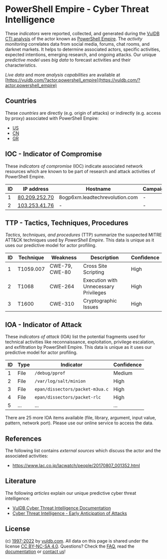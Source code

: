 # PowerShell Empire - Cyber Threat Intelligence

These _indicators_ were reported, collected, and generated during the [VulDB CTI analysis](https://vuldb.com/?kb.cti) of the actor known as [PowerShell Empire](https://vuldb.com/?actor.powershell_empire). The _activity monitoring_ correlates data from social media, forums, chat rooms, and darknet markets. It helps to determine associated actors, specific activities, expected intentions, emerging research, and ongoing attacks. Our unique _predictive model_ uses _big data_ to forecast activities and their characteristics.

_Live data_ and more _analysis capabilities_ are available at [https://vuldb.com/?actor.powershell_empire](https://vuldb.com/?actor.powershell_empire)

## Countries

These _countries_ are directly (e.g. origin of attacks) or indirectly (e.g. access by proxy) associated with PowerShell Empire:

* [US](https://vuldb.com/?country.us)
* [CN](https://vuldb.com/?country.cn)
* [GR](https://vuldb.com/?country.gr)

## IOC - Indicator of Compromise

These _indicators of compromise_ (IOC) indicate associated network resources which are known to be part of research and attack activities of PowerShell Empire.

ID | IP address | Hostname | Campaign | Confidence
-- | ---------- | -------- | -------- | ----------
1 | [80.209.252.70](https://vuldb.com/?ip.80.209.252.70) | 8ogp6xm.leadtechrevolution.com | - | High
2 | [103.253.41.76](https://vuldb.com/?ip.103.253.41.76) | - | - | High

## TTP - Tactics, Techniques, Procedures

_Tactics, techniques, and procedures_ (TTP) summarize the suspected MITRE ATT&CK techniques used by _PowerShell Empire_. This data is unique as it uses our predictive model for actor profiling.

ID | Technique | Weakness | Description | Confidence
-- | --------- | -------- | ----------- | ----------
1 | T1059.007 | CWE-79, CWE-80 | Cross Site Scripting | High
2 | T1068 | CWE-264 | Execution with Unnecessary Privileges | High
3 | T1600 | CWE-310 | Cryptographic Issues | High

## IOA - Indicator of Attack

These _indicators of attack_ (IOA) list the potential fragments used for technical activities like reconnaissance, exploitation, privilege escalation, and exfiltration by PowerShell Empire. This data is unique as it uses our predictive model for actor profiling.

ID | Type | Indicator | Confidence
-- | ---- | --------- | ----------
1 | File | `/debug/pprof` | Medium
2 | File | `/var/log/salt/minion` | High
3 | File | `epan/dissectors/packet-m3ua.c` | High
4 | File | `epan/dissectors/packet-rlc` | High
5 | ... | ... | ...

There are 25 more IOA items available (file, library, argument, input value, pattern, network port). Please use our online service to access the data.

## References

The following list contains _external sources_ which discuss the actor and the associated activities:

* https://www.lac.co.jp/lacwatch/people/20170807_001352.html

## Literature

The following _articles_ explain our unique predictive cyber threat intelligence:

* [VulDB Cyber Threat Intelligence Documentation](https://vuldb.com/?kb.cti)
* [Cyber Threat Intelligence - Early Anticipation of Attacks](https://www.scip.ch/en/?labs.20201022)

## License

(c) [1997-2022](https://vuldb.com/?kb.changelog) by [vuldb.com](https://vuldb.com/?kb.about). All data on this page is shared under the license [CC BY-NC-SA 4.0](https://creativecommons.org/licenses/by-nc-sa/4.0/). Questions? Check the [FAQ](https://vuldb.com/?kb.faq), read the [documentation](https://vuldb.com/?kb) or [contact us](https://vuldb.com/?contact)!
